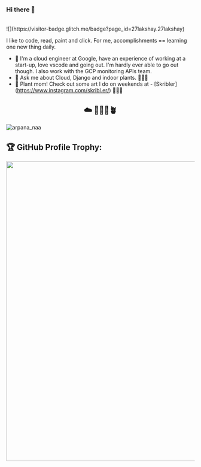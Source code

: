 ### Hi there 👋 
<br> 
![](https://visitor-badge.glitch.me/badge?page_id=27lakshay.27lakshay)
<br />

I like to code, read, paint and click. For me, accomplishments == learning one new thing daily. 

- 🔭 I'm a cloud engineer at Google, have an experience of working at a start-up, love vscode and going out. I'm hardly ever able to go out though. I also work with the GCP monitoring APIs team.
- 💬 Ask me about Cloud, Django and indoor plants. 👩🏼‍💻
- 🌱 Plant mom! Check out some art I do on weekends at - [Skribler] (https://www.instagram.com/skribl.er/) 👩🏽‍🎨
  
<h2 align = "center" > ☁️ 👩🏻‍💻🪴 </h2>
<link rel="stylesheet" href="https://cdn.jsdelivr.net/gh/devicons/devicon@latest/devicon.min.css">


<img src="https://github-readme-stats.vercel.app/api?username=winter-code&show_icons=true&count_private=true&count_private=true&hide_border=true" alt="arpana_naa" />

<h2 > 🏆 GitHub Profile Trophy: </h2>


<a href="https://github.com/ryo-ma/github-profile-trophy"> <img width=800 src="https://github-profile-trophy.vercel.app/?username=Winter-code&column=8&no-frame=true&no-bg=true"/></a>
